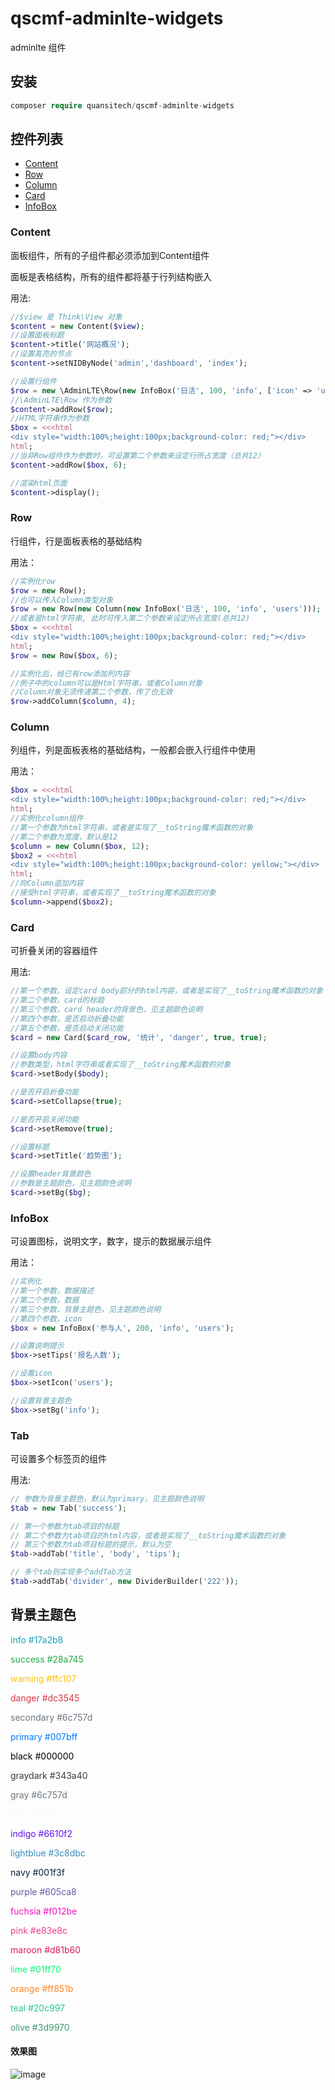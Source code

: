 # qscmf-adminlte-widgets
adminlte 组件

## 安装

```php
composer require quansitech/qscmf-adminlte-widgets
```

## 控件列表
+ [Content](https://github.com/quansitech/qscmf-adminlte-widgets#Content)
+ [Row](https://github.com/quansitech/qscmf-adminlte-widgets#Row)
+ [Column](https://github.com/quansitech/qscmf-adminlte-widgets#Column)
+ [Card](https://github.com/quansitech/qscmf-adminlte-widgets#Card)
+ [InfoBox](https://github.com/quansitech/qscmf-adminlte-widgets#InfoBox)

### Content
面板组件，所有的子组件都必须添加到Content组件

面板是表格结构，所有的组件都将基于行列结构嵌入

用法:
```php
//$view 是 Think\View 对象
$content = new Content($view);
//设置面板标题
$content->title('网站概况');
//设置高亮的节点
$content->setNIDByNode('admin','dashboard', 'index');

//设置行组件
$row = new \AdminLTE\Row(new InfoBox('日活', 100, 'info', ['icon' => 'users']));
//\AdminLTE\Row 作为参数
$content->addRow($row);
//HTML字符串作为参数
$box = <<<html
<div style="width:100%;height:100px;background-color: red;"></div>
html;
//当非Row组件作为参数时，可设置第二个参数来设定行所占宽度（总共12）
$content->addRow($box, 6);

//渲染html页面
$content->display();
```

### Row
行组件，行是面板表格的基础结构

用法：
```php
//实例化row
$row = new Row();
//也可以传入Column类型对象
$row = new Row(new Column(new InfoBox('日活', 100, 'info', 'users')));
//或者是html字符串, 此时可传入第二个参数来设定所占宽度(总共12)
$box = <<<html
<div style="width:100%;height:100px;background-color: red;"></div>
html;
$row = new Row($box, 6);

//实例化后，给已有row添加列内容
//例子中的column可以是Html字符串，或者Column对象
//Column对象无须传递第二个参数，传了也无效
$row->addColumn($column, 4);
```

### Column
列组件，列是面板表格的基础结构，一般都会嵌入行组件中使用

用法：
```php
$box = <<<html
<div style="width:100%;height:100px;background-color: red;"></div>
html;
//实例化column组件
//第一个参数为html字符串，或者是实现了__toString魔术函数的对象
//第二个参数为宽度，默认是12
$column = new Column($box, 12);
$box2 = <<<html
<div style="width:100%;height:100px;background-color: yellow;"></div>
html;
//向Column追加内容
//接受html字符串，或者实现了__toString魔术函数的对象
$column->append($box2);
```

### Card
可折叠关闭的容器组件

用法:
```php
//第一个参数，设定card body部分的html内容，或者是实现了__toString魔术函数的对象
//第二个参数，card的标题
//第三个参数，card header的背景色，见主题颜色说明
//第四个参数，是否启动折叠功能
//第五个参数，是否启动关闭功能
$card = new Card($card_row, '统计', 'danger', true, true);

//设置body内容
//参数类型，html字符串或者实现了__toString魔术函数的对象
$card->setBody($body);

//是否开启折叠功能
$card->setCollapse(true);

//是否开启关闭功能
$card->setRemove(true);

//设置标题
$card->setTitle('趋势图');

//设置header背景颜色
//参数是主题颜色，见主题颜色说明
$card->setBg($bg);
```


### InfoBox
可设置图标，说明文字，数字，提示的数据展示组件

用法：
```php
//实例化
//第一个参数，数据描述
//第二个参数，数据
//第三个参数，背景主题色，见主题颜色说明
//第四个参数，icon
$box = new InfoBox('参与人', 200, 'info', 'users');

//设置说明提示
$box->setTips('报名人数');

//设置icon
$box->setIcon('users');

//设置背景主题色
$box->setBg('info');
```

### Tab
可设置多个标签页的组件

用法:
```php
// 参数为背景主题色，默认为primary，见主题颜色说明
$tab = new Tab('success');

// 第一个参数为tab项目的标题
// 第二个参数为tab项目的html内容，或者是实现了__toString魔术函数的对象
// 第三个参数为tab项目标题的提示，默认为空
$tab->addTab('title', 'body', 'tips');

// 多个tab则实现多个addTab方法
$tab->addTab('divider', new DividerBuilder('222'));
```

## 背景主题色
<font color='#17a2b8'>info #17a2b8</font>

<font color='#28a745'>success #28a745</font>

<font color='#ffc107'>warning #ffc107</font>

<font color='#dc3545'>danger #dc3545</font>

<font color='#6c757d'>secondary #6c757d</font>

<font color='#007bff'>primary #007bff</font>

<font color='#000000'>black #000000</font>

<font color='#343a40'>graydark #343a40</font>

<font color='#6c757d'>gray #6c757d</font>

<font color='#f8f9fa'>light #f8f9fa</font>

<font color='#6610f2'>indigo #6610f2</font>

<font color='#3c8dbc'>lightblue #3c8dbc</font>

<font color='#001f3f'>navy #001f3f</font>

<font color='#605ca8'>purple #605ca8</font>

<font color='#f012be'>fuchsia #f012be</font>

<font color='#e83e8c'>pink #e83e8c</font>

<font color='#d81b60'>maroon #d81b60</font>

<font color='#01ff70'>lime #01ff70</font>

<font color='#ff851b'>orange #ff851b</font>

<font color='#20c997'>teal #20c997</font>

<font color='#3d9970'>olive #3d9970</font>

#### 效果图 
![image](https://user-images.githubusercontent.com/35066497/90729026-7d4a2780-e2f8-11ea-9fa7-a77735e0eb33.png)